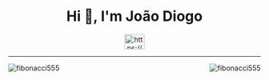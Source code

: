 <h1 align="center">Hi 👋, I'm João Diogo</h1>

<p align="middle">
<img align="center" src="https://raw.githubusercontent.com/rahuldkjain/github-profile-readme-generator/master/src/images/icons/Social/linked-in-alt.svg" alt="https://www.linkedin.com/in/jo%c3%a3o-branco-284567200/" height="30" width="40" /></a>
</p>
<hr>
<p><img align="right" src="https://github-readme-stats.vercel.app/api/top-langs?username=fibonacci555&show_icons=true&locale=en&layout=compact" alt="fibonacci555" /></p>

<p><img align="center" src="https://github-readme-streak-stats.herokuapp.com/?user=fibonacci555&" alt="fibonacci555" /></p>

